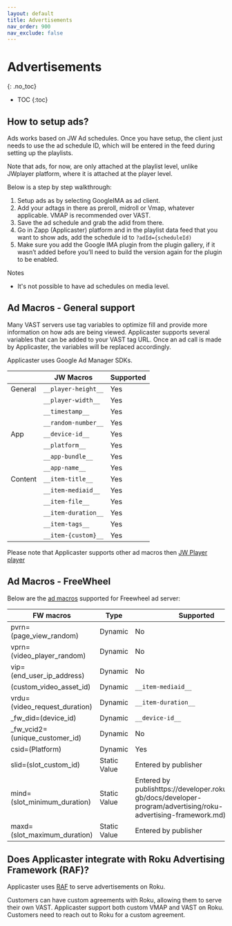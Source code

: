 ```yaml
---
layout: default
title: Advertisements
nav_order: 900
nav_exclude: false
---
```

# Advertisements
{: .no_toc}

- TOC
{:toc}


## How to setup ads? 
Ads works based on JW Ad schedules. Once you have setup, the client just needs to use the ad schedule ID, which will be entered in the feed during setting up the playlists. 

Note that ads, for now, are only attached at the playlist level, unlike JWplayer platform, where it is attached at the player level.

Below is a step by step walkthrough:
1. Setup ads as by selecting GoogleIMA as ad client.
2. Add your adtags in there as preroll, midroll or Vmap, whatever applicable. VMAP is recommended over VAST.
3. Save the ad schedule and grab the adid from there.
4. Go in Zapp (Applicaster) platform and in the playlist data feed that you want to show ads, add the schedule id to `?adId={scheduleId)`
5. Make sure you add the Google IMA plugin from the plugin gallery, if it wasn’t added before you’ll need to build the version again for the plugin to be enabled.

Notes
- It's not possible to have ad schedules on media level. 

## Ad Macros - General support
Many VAST servers use tag variables to optimize fill and provide more information on how ads are being viewed. Applicaster supports several variables that can be added to your VAST tag URL. Once an ad call is made by Applicaster, the variables will be replaced accordingly.

Applicaster uses Google Ad Manager SDKs.
 
|         | JW Macros         | Supported |
|---------|-------------------|-----------|
| General | `__player-height__` | Yes       |
|         | `__player-width__`  | Yes       |
|         | `__timestamp__`     | Yes       |
|         | `__random-number__` | Yes       |
| App     | `__device-id__`     | Yes       |
|         | `__platform__`      | Yes       |
|         | `__app-bundle__`    | Yes       |
|         | `__app-name__`      | Yes       |
| Content | `__item-title__`    | Yes       |
|         | `__item-mediaid__`  | Yes       |
|         | `__item-file__`     | Yes       |
|         | `__item-duration__` | Yes       |
|         | `__item-tags__`     | Yes       |
|         | `__item-{custom}__` | Yes       |

Please note that Applicaster supports other ad macros then [JW Player player](https://support.jwplayer.com/articles/ad-tag-targeting-macro-reference) 

## Ad Macros - FreeWheel
Below are the [ad macros](https://support.jwplayer.com/articles/ad-tag-targeting-macro-reference) supported for Freewheel ad server:

| FW macros                             | Type         | Supported            |
|---------------------------------------|--------------|----------------------|
| pvrn=(page_view_random)               | Dynamic      | No                   |
| vprn=(video_player_random)            | Dynamic      | No                   |
| vip=(end_user_ip_address)             | Dynamic      | No                   |
| (custom_video_asset_id)               | Dynamic      | `__item-mediaid__`     |
| vrdu=(video_request_duration)         | Dynamic      | `__item-duration__`    |
| _fw_did=(device_id)                   | Dynamic      | `__device-id__`       |
| _fw_vcid2=(unique_customer_id)        | Dynamic      | No                   |
| csid=(Platform)                       | Dynamic      | Yes                  |
| slid=(slot_custom_id)                 | Static Value | Entered by publisher |
| mind=(slot_minimum_duration)          | Static Value | Entered by publishttps://developer.roku.com/en-gb/docs/developer-program/advertising/roku-advertising-framework.md)her |
| maxd=(slot_maximum_duration)          | Static Value | Entered by publisher |

## Does Applicaster integrate with Roku Advertising Framework (RAF)?
Applicaster uses [RAF](https://developer.roku.com/en-gb/docs/developer-program/advertising/roku-advertising-framework.md) to serve advertisements on Roku.

Customers can have custom agreements with Roku, allowing them to serve their own VAST. Applicaster support both custom VMAP and VAST on Roku. Customers need to reach out to Roku for a custom agreement.

<!-- 
## How do ads work? 
1. There are general ad protocols: VAST, VPAID 
2. There are three popular ad servers
  1. Google ad manager (90% of market share)
  2. Freewheel - video ad server mainly used by broadcasters
  3. Appnexus (bought by microsoft few years back)
3 Applicaster uses Google Ad Manager SDKs to talk with these servers

Freewheel ad tags (which is VAST output) is supported by Google ad managers SDK

SDK essentially parses through the XML response from the vast tag and then delivers the ad based on all info in the xml including firing trackers to reporting purposes
-->
